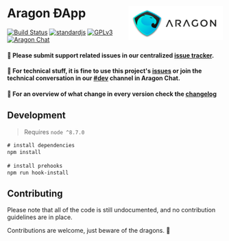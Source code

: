 # Aragon ÐApp <img align="right" src="https://github.com/aragonone/issues/blob/master/logo.png" height="80px" />

[![Build Status](https://travis-ci.org/aragon/aragon.svg?branch=react)](https://travis-ci.org/aragon/aragon)
[![standardjs](https://img.shields.io/badge/code_style-standard-brightgreen.svg)](https://standardjs.com/)
[![GPLv3](https://img.shields.io/github/license/aragon/aragon.svg?branch=react)](https://github.com/aragon/aragon/blob/react/LICENSE)
[![Aragon Chat](https://img.shields.io/badge/discuss-aragon.chat-00d3e3.svg)](https://aragon.chat)

#### 📝 Please submit support related issues in our centralized [issue tracker](http://github.com/aragon/issues/issues).
#### 🔧 For technical stuff, it is fine to use this project's [issues](http://github.com/aragon/aragon/issues) or join the technical conversation in our [#dev](https://aragon.chat) channel in Aragon Chat.
#### 🦋 For an overview of what change in every version check the [changelog](https://github.com/aragon/aragon/blob/master/changelog.md)

## Development

> Requires `node ^8.7.0`

```
# install dependencies
npm install

# install prehooks
npm run hook-install
```

## Contributing

Please note that all of the code is still undocumented, and no contribution guidelines are in place.

Contributions are welcome, just beware of the dragons. 🐲
